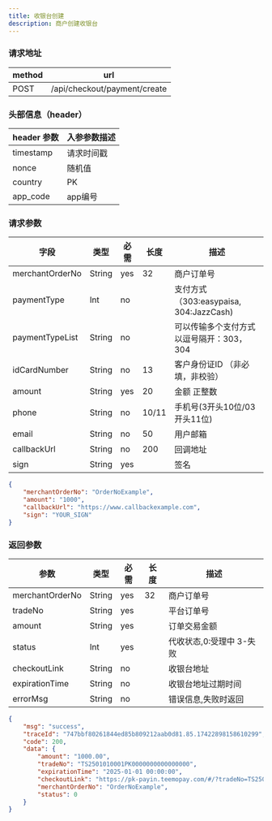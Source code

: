 ```yaml
---
title: 收银台创建
description: 商户创建收银台
---
```


### 请求地址

| method | url                          |
| ------ |------------------------------|
| POST   | /api/checkout/payment/create |

### 头部信息（header）

| header 参数   | 入参参数描述  |
|-------------|---------|
| timestamp   | 请求时间戳   |
| nonce       | 随机值     |
| country     | PK  |
| app_code    | app编号   |

### 请求参数

| 字段              | 类型     | 必需  | 长度    | 描述                               |
|-----------------|--------|-----|-------|----------------------------------|
| merchantOrderNo | String | yes | 32    | 商户订单号                            |
| paymentType     | Int    | no  |      | 支付方式 （303:easypaisa, 304:JazzCash) |
| paymentTypeList     | String | no  |      | 可以传输多个支付方式以逗号隔开：303，304          |
| idCardNumber    | String | no  | 13    | 客户身份证ID （非必填，非校验）              |
| amount          | String | yes | 20    | 金额 正整数                           |
| phone           | String | no  | 10/11 | 手机号(3开头10位/03开头11位)              |
| email           | String | no  | 50    | 用户邮箱                             |
| callbackUrl     | String | no  | 200   | 回调地址                             |
| sign            | String | yes |       | 签名                               |

```json title=请求示例
{
    "merchantOrderNo": "OrderNoExample",
    "amount": "1000",
    "callbackUrl": "https://www.callbackexample.com",
    "sign": "YOUR_SIGN"
}
```

### 返回参数

| 参数              | 类型     | 必需  | 长度 | 描述                                                      |
|-----------------|--------|-----| ---- |---------------------------------------------------------|
| merchantOrderNo | String | yes | 32   | 商户订单号                                                   |
| tradeNo         | String | yes |      | 平台订单号                                                   |
| amount          | String | yes |      | 订单交易金额                                                  |
| status          | Int    | yes |      | 代收状态,0:受理中 3-失败                                         |
| checkoutLink    | String | no  |      | 收银台地址                                                   |
| expirationTime  | String | no  |      | 收银台地址过期时间                                               |
| errorMsg        | String | no  |      | 错误信息,失败时返回                                              |

```json title=返回示例
{
    "msg": "success",
    "traceId": "747bbf80261844ed85b809212aab0d81.85.17422898158610299",
    "code": 200,
    "data": {
        "amount": "1000.00",
        "tradeNo": "TS2501010001PK0000000000000000",
        "expirationTime": "2025-01-01 00:00:00",
        "checkoutLink": "https://pk-payin.teemopay.com/#/?tradeNo=TS2501010001PK0000000000000000",
        "merchantOrderNo": "OrderNoExample",
        "status": 0
    }
}
```